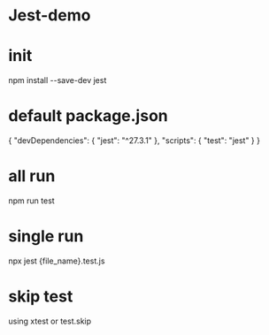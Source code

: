 # Jest-demo
# init
npm install --save-dev jest

# default package.json

{
  "devDependencies": {
    "jest": "^27.3.1"
  },
  "scripts": {
    "test": "jest"
  }
}

# all run
npm run test

# single run
npx jest {file_name}.test.js

# skip test
using xtest or test.skip
